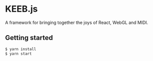# KEEB.js

A framework for bringing together the joys of React, WebGL and MIDI.

## Getting started
```bash
$ yarn install
$ yarn start
```
